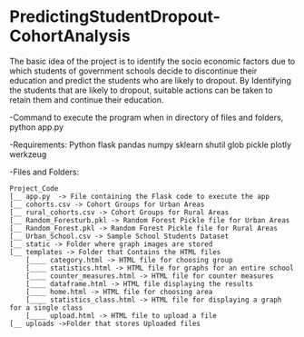 # PredictingStudentDropout-CohortAnalysis
The basic idea of the project is to identify the socio economic factors due to which students of government schools decide to discontinue their education and predict the students who are likely to dropout. By Identifying the students that are likely to dropout, suitable actions can be taken to retain them and continue their education.


-Command to execute the program when in directory of files and folders,
	python app.py

-Requirements:
    Python
    flask
    pandas
    numpy
    sklearn
    shutil
    glob
    pickle
    plotly
    werkzeug

-Files and Folders:

    Project_Code
    [__ app.py  -> File containing the Flask code to execute the app
    [__ cohorts.csv -> Cohort Groups for Urban Areas
    [__ rural_cohorts.csv -> Cohort Groups for Rural Areas
    [__ Random_Foresturb.pkl -> Random Forest Pickle file for Urban Areas
    [__ Random_Forest.pkl -> Random Forest Pickle file for Rural Areas
    [__ Urban_School.csv -> Sample School Students Dataset
    [__ static -> Folder where graph images are stored
    [__ templates -> Folder that Contains the HTML files
        [____ category.html -> HTML file for choosing group
        [____ statistics.html -> HTML file for graphs for an entire school
        [____ counter_measures.html -> HTML file for counter measures
        [____ dataframe.html -> HTML file displaying the results
        [____ home.html -> HTML file for choosing area
        [____ statistics_class.html -> HTML file for displaying a graph for a single class
        [____ upload.html -> HTML file to upload a file
    [__ uploads ->Folder that stores Uploaded files
